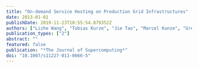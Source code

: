 ```yaml
---
title: "On-demand Service Hosting on Production Grid Infrastructures"
date: 2013-01-01
publishDate: 2019-11-23T10:55:54.879352Z
authors: ["Lizhe Wang", "Tobias Kurze", "Jie Tao", "Marcel Kunze", "Gregor von Laszewski"]
publication_types: ["2"]
abstract: ""
featured: false
publication: "*The Journal of Supercomputing*"
doi: "10.1007/s11227-011-0666-5"
---
```



